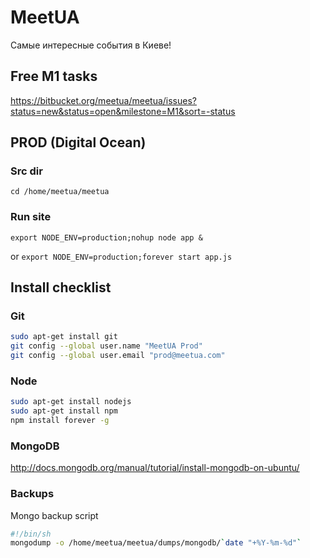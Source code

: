 # MeetUA
Самые интересные события в Киеве!

## Free M1 tasks
https://bitbucket.org/meetua/meetua/issues?status=new&status=open&milestone=M1&sort=-status

## PROD (Digital Ocean)

### Src dir

`cd /home/meetua/meetua`

### Run site

`export NODE_ENV=production;nohup node app &`

or
`export NODE_ENV=production;forever start app.js`

## Install checklist

### Git

```sh
sudo apt-get install git
git config --global user.name "MeetUA Prod"
git config --global user.email "prod@meetua.com"
```

### Node

```sh
sudo apt-get install nodejs
sudo apt-get install npm
npm install forever -g
```

### MongoDB
http://docs.mongodb.org/manual/tutorial/install-mongodb-on-ubuntu/

### Backups

Mongo backup script

```sh
#!/bin/sh
mongodump -o /home/meetua/meetua/dumps/mongodb/`date "+%Y-%m-%d"`
```